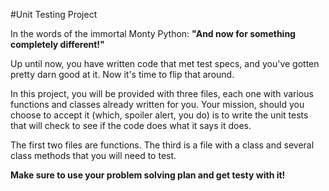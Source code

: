 #Unit Testing Project

In the words of the immortal Monty Python: **"And now for something completely different!"**

Up until now, you have written code that met test specs, and you've gotten pretty darn good at it. 
Now it's time to flip that around. 

In this project, you will be provided with three files, each one with various functions and classes already written for you. Your mission, should you choose to accept it (which, spoiler alert, you do) is to write the unit tests that will check to see if the code does what it says it does.

The first two files are functions. The third is a file with a class and several class methods that you will need to test.

**Make sure to use your problem solving plan and get testy with it!**


